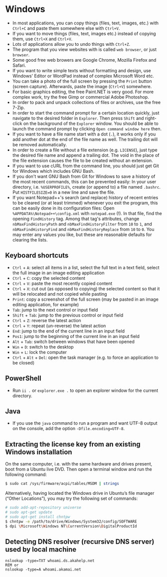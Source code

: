 # Windows

 * In most applications, you can copy things (files, text, images, etc.) with `Ctrl+C` and paste them somewhere else with `Ctrl+V`.
 * If you want to move things (files, text, images etc.) instead of copying them, use `Ctrl+X` and `Ctrl+V`.
 * Lots of applications allow you to undo things with `Ctrl+Z`.
 * The program that you view websites with is called `web browser`, or just `browser`.
 * Some good free web browers are Google Chrome, Mozilla Firefox and Safari.
 * If you want to write simple texts without formatting and design, use Windows' Editor or WordPad instead of complex Microsoft Word etc.
 * You can take a photo of the full screen by pressing the `Print` button (screen capture). Afterwards, paste the image (`Ctrl+V`) somewhere.
 * For basic graphics editing, the free Paint.NET is very good. For more complex work, try the free Gimp or commercial Adobe Photoshop.
 * In order to pack and unpack collections of files or archives, use the free 7-Zip.
 * In order to start the command prompt for a certain location quickly, just navigate to the desired folder in `Explorer`. Then press `Shift` and right-click on the background of the `Explorer` window. You should be able to launch the command prompt by clicking `Open command window here` then.
 * If you want to have a file name start with a dot (`.`), it works only if you add another dot at the end of the file name as well. The trailing dot will be removed automatically.
 * In order to create a file without a file extension (e.g. `LICENSE`), just type the desired file name and append a trailing dot. The void in the place of the file extension causes the file to be created without an extension.
 * If you want to use cURL from the command line, you should just get Git for Windows which includes GNU Bash.
 * If you don't want GNU Bash from Git for Windows to save a history of the most recent commands, this can be prevented easily: In your user directory, i.e. `%USERPROFILE%`, create (or append to) a file named `.bashrc`. Put `HISTFILESIZE=0` in a new line and save the file.
 * If you want Notepad++'s search (and replace) history of recent entries to be cleared (or at least trimmed) whenever you exit the program, this can be easily done in its configuration files: Open `%APPDATA%\Notepad++\config.xml` with `notepad.exe` (!). In that file, find the opening `FindHistory` tag. Among that tag's attributes, change `nbMaxFindHistoryPath` and `nbMaxFindHistoryFilter` from `10` to `1`, and `nbMaxFindHistoryFind` and `nbMaxFindHistoryReplace` from `10` to `0`. You may enter any values you like, but these are reasonable defaults for clearing the lists.

## Keyboard shortcuts

 * `Ctrl` + `A`: select all items in a list, select the full text in a text field, select the full image in an image editing application
 * `Ctrl` + `C`: copy the selected content
 * `Ctrl` + `V`: paste the most recently copied content
 * `Ctrl` + `X`: cut out (as opposed to copying) the selected content so that it will be relocated and not copied while pasting
 * `Print`: copy a screenshot of the full screen (may be pasted in an image editing application, for example)
 * `Tab`: jump to the next control or input field
 * `Shift` + `Tab`: jump to the previous control or input field
 * `Ctrl` + `Z`: reverse the latest action
 * `Ctrl` + `Y`: repeat (un-reverse) the latest action
 * `End`: jump to the end of the current line in an input field
 * `Pos1`: jump to the beginning of the current line in an input field
 * `Alt` + `Tab`: switch between windows that have been opened
 * `Win` + `D`: switch to the desktop
 * `Win` + `L`: lock the computer
 * `Ctrl` + `Alt` + `Del`: open the task manager (e.g. to force an application to be closed)

## PowerShell

 * Run `ii .` or `explorer.exe .` to open an explorer window for the current directory.

## Java

 * If you use the `java` command to run a program and want UTF-8 output on the console, add the option `-Dfile.encoding=UTF-8`.

## Extracting the license key from an existing Windows installation

On the same computer, i.e. with the same hardware and drives present, boot from a Ubuntu live DVD. Then open a terminal window and run the following command:

```bash
$ sudo cat /sys/firmware/acpi/tables/MSDM | strings
```

Alternatively, having located the Windows drive in Ubuntu’s file manager (“Other Locations”), you may try the following set of commands:

```bash
# sudo add-apt-repository universe
# sudo apt-get update
# sudo apt-get install chntpw
$ chntpw -e /path/to/drive/Windows/System32/config/SOFTWARE
$ dpi \Microsoft\Windows NT\CurrentVersion\DigitalProductId
```

## Detecting DNS resolver (recursive DNS server) used by local machine

```
nslookup -type=TXT whoami.ds.akahelp.net
REM or
nslookup -type=A whoami.akamai.net
```

